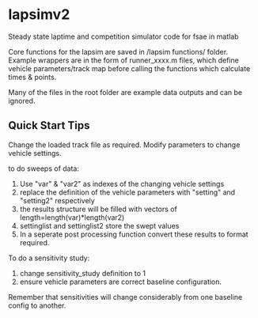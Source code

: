 # lapsimv2
 Steady state laptime and competition simulator code for fsae in matlab

 Core functions for the lapsim are saved in /lapsim functions/ folder. Example wrappers are in the form of runner_xxxx.m files, which define vehicle parameters/track map before calling the functions which calculate times & points.

 Many of the files in the root folder are example data outputs and can be ignored.

 ## Quick Start Tips

Change the loaded track file as required.
Modify parameters to change vehicle settings.

to do sweeps of data:
1. Use "var" & "var2" as indexes of the changing vehicle settings
2. replace the definition of the vehicle parameters with "setting" and "setting2" respectively
3. the results structure will be filled with vectors of length=length(var)*length(var2)
4. settinglist and settinglist2 store the swept values
5. In a seperate post processing function convert these results to format required.

To do a sensitivity study:
1. change sensitivity_study definition to 1
2. ensure vehicle parameters are correct baseline configuration.

Remember that sensitivities will change considerably from one baseline config to another.
